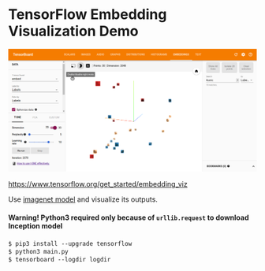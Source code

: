 # TensorFlow Embedding Visualization Demo #

![](screenshot.png)

https://www.tensorflow.org/get_started/embedding_viz

Use [imagenet model](https://www.tensorflow.org/versions/master/tutorials/image_recognition/index.html#usage-with-python-api) and visualize its outputs.

#### Warning! Python3 required only because of `urllib.request` to download Inception model
```
$ pip3 install --upgrade tensorflow  
$ python3 main.py
$ tensorboard --logdir logdir
```
